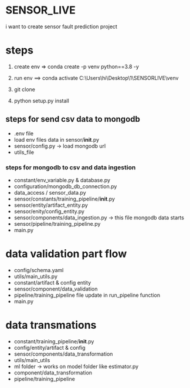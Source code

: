 # SENSOR_LIVE
i want to create sensor fault prediction project

# steps
1. create env => conda create -p venv python==3.8 -y

2. run env ==> conda activate C:\Users\hi\Desktop\1\SENSORLIVE\venv

3. git clone

4. python setup.py install


## steps for send csv data to mongodb
- .env file
- load env files data in sensor/__init__.py
- sensor/config.py  -> load mongodb url
- utils_file

### steps for  mongodb to csv and data ingestion

- constant/env_variable.py & database.py
- configuration/mongodb_db_connection.py
- data_access / sensor_data.py
- sensor/constants/training_pipeline/__init__.py
- sensor/entity/artifact_entity.py
- sensor/enity/config_entity.py
- sensor/components/data_ingestion.py  -> this file mongodb data starts
- sensor/pipeline/training_pipeline.py
- main.py


# data validation part flow

- config/schema.yaml
- utils/main_utils.py
- constant/artifact & config entity
- sensor/component/data_validation
- pipeline/training_pipeline file update in run_pipeline function
- main.py

# data transmations
- constant/training_pipeline/__init__.py
- config/entity/artifact & config
- sensor/components/data_transformation
- utils/main_utils
- ml folder -> works on model folder like estimator.py
- component/data_transformation
- pipeline/training_pipeline